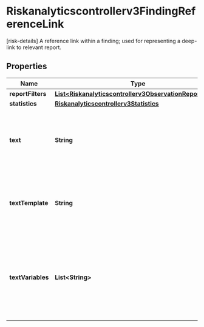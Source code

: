 

# Riskanalyticscontrollerv3FindingReferenceLink

[risk-details] A reference link within a finding; used for representing a deep-link to relevant report.

## Properties

| Name | Type | Description | Notes |
|------------ | ------------- | ------------- | -------------|
|**reportFilters** | [**List&lt;Riskanalyticscontrollerv3ObservationReportFilter&gt;**](Riskanalyticscontrollerv3ObservationReportFilter.md) |  |  [optional] |
|**statistics** | [**Riskanalyticscontrollerv3Statistics**](Riskanalyticscontrollerv3Statistics.md) |  |  [optional] |
|**text** | **String** | Final text, generated from text_template (localized) and text_variables (as-is). |  [optional] |
|**textTemplate** | **String** | Text template key in insights-nls project; used to create the final text for the UI, during the response. |  [optional] |
|**textVariables** | **List&lt;String&gt;** | [optional] Variable text tokens that replace placeholders in the text template; ordered according to appearance in template. |  [optional] |



